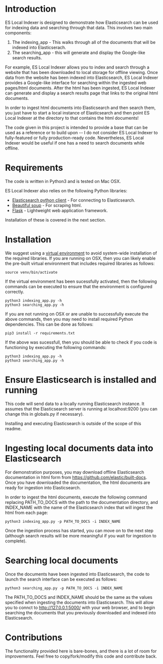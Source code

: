# Introduction
ES Local Indexer is designed to demonstrate how Elasticsearch can be used for indexing data and searching through that data. This involves two main components:
1. The indexing_app - This walks through all of the documents that will be indexed into Elasticserach.
2. The searching_app - this will generate and display the Google-like search results. 

For example, ES Local Indexer allows you to index and search through a website that has been downloaded to local storage for offline viewing. Once data from the website has been indexed into Elasticsearch, ES Local Indexer provides a Google-like interface for searching within the ingested web pages/html documents. After the html has been ingested, ES Local Indexer can generate and display a search results page that links to the original html documents.

In order to ingest html documents into Elasticsearch and then search them, you just have to start a local instance of Elasticsearch and then point ES Local Indexer at the directory to that contains the html documents! 

The code given in this project is intended to provide a base that can be used as a reference or to build upon -- I do not consider ES Local Indexer to fully-featured or fully production-ready code. Nevertheless, ES Local Indexer would be useful if one has a need to search documents while offline. 

# Requirements

The code is written in Python3 and is tested on Mac OSX. 

ES Local Indexer also relies on the following Python libraries:
* [Elasticsearch python client](https://pypi.org/project/elasticsearch/) - For connecting to Elasticsearch.
* [Beautiful soup](https://pypi.org/project/beautifulsoup4/) - For scraping html.
* [Flask](https://pypi.org/project/Flask/) - Lightweight web application framework.

Installation of these is covered in the next section.

# Installation
We suggest using a [virtual environment](https://realpython.com/python-virtual-environments-a-primer/) to avoid system-wide installation of the required libraries. If you are running on OSX, then you can likely enable the pre-built virtual environment that includes required libraries as follows:
```
source venv/bin/activate
```
If the virtual environment has been sucessfully activated, then the following commands can be executed to ensure that the environment is configured correctly. 
```
python3 indexing_app.py -h
python3 searching_app.py -h
```

If you are not running on OSX or are unable to successfully execute the above commands, then you may need to install required Python dependencies. This can be done as follows: 
```
pip3 install -r requirements.txt
```
If the above was sucessfull, then you should be able to check if you code is functioning by executing the following commands:
```
python3 indexing_app.py -h
python3 searching_app.py -h
```

# Ensure Elasticsearch is installed and running
This code will send data to a locally running Elasticsearch instance. It assumes that the Elasticsearch server is running at localhost:9200 (you can change this in globals.py if necessary).

Installing and executing Elasticsearch is outside of the scope of this readme.

# Ingesting local documents data into Elasticsearch
For demonstration purposes, you may download offline Elasticsearch documentation in html form from https://github.com/elastic/built-docs. Once you have downloaded the documentation, the html documents are ready for ingestion into Elasticsearch. 

In order to ingest the html documents, execute the following command replacing PATH_TO_DOCS with the path to the documentation directory, and INDEX_NAME with the name of the Elasticsearch index that will ingest the html from each page:
```
python3 indexing_app.py -p PATH_TO_DOCS -i INDEX_NAME
```
Once the ingestion process has started, you can move on to the next step (although search results will be more meaningful if you wait for ingestion to complete).

# Searching local documents
Once the documents have been ingested into Elasticsearch, the code to launch the search interface can be executed as follows: 
```
python3 searching_app.py -p PATH_TO_DOCS -i INDEX_NAME
```
The PATH_TO_DOCS and INDEX_NAME should be the same as the values specified when ingesting the documents into Elasticsearch. This will allow you to connct to http://127.0.0.1:5000/ with your web browser, and to begin searching the documents that you previously downloaded and indexed into Elasticsearch.

# Contributions
The functionality provided here is bare-bones, and there is a lot of room for improvements. Feel free to copy/fork/modify this code and contribute back. 

